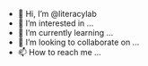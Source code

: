 - 👋 Hi, I’m @literacylab
- 👀 I’m interested in ...
- 🌱 I’m currently learning ...
- 💞️ I’m looking to collaborate on ...
- 📫 How to reach me ...

<!---
literacylab/literacylab is a ✨ special ✨ repository because its `README.md` (this file) appears on your GitHub profile.
You can click the Preview link to take a look at your changes.
--->
